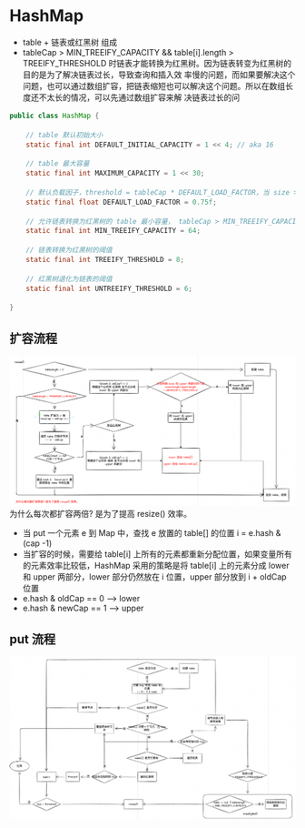 # HashMap

- table + 链表或红黑树 组成
- tableCap > MIN_TREEIFY_CAPACITY && table[i].length > TREEIFY_THRESHOLD 时链表才能转换为红黑树。因为链表转变为红黑树的目的是为了解决链表过长，导致查询和插入效
  率慢的问题，而如果要解决这个问题，也可以通过数组扩容，把链表缩短也可以解决这个问题。所以在数组长度还不太长的情况，可以先通过数组扩容来解 决链表过长的问

```java
public class HashMap {

    // table 默认初始大小
    static final int DEFAULT_INITIAL_CAPACITY = 1 << 4; // aka 16

    // table 最大容量
    static final int MAXIMUM_CAPACITY = 1 << 30;

    // 默认负载因子，threshold = tableCap * DEFAULT_LOAD_FACTOR，当 size > threshold 时触发扩容
    static final float DEFAULT_LOAD_FACTOR = 0.75f;

    // 允许链表转换为红黑树的 table 最小容量， tableCap > MIN_TREEIFY_CAPACITY  && table[i].length > TREEIFY_THRESHOLD 时，链表才能转换为红黑树
    static final int MIN_TREEIFY_CAPACITY = 64;

    // 链表转换为红黑树的阈值
    static final int TREEIFY_THRESHOLD = 8;

    // 红黑树退化为链表的阈值
    static final int UNTREEIFY_THRESHOLD = 6;

}
```

## 扩容流程

![img.png](./../../resources/image/concurrency/HashMap-resize.png)
为什么每次都扩容两倍? 是为了提高 resize() 效率。

- 当 put 一个元素 e 到 Map 中，查找 e 放置的 table[]  的位置 i = e.hash & (cap -1)
- 当扩容的时候，需要给 table[i] 上所有的元素都重新分配位置，如果变量所有的元素效率比较低，HashMap 采用的策略是将 table[i] 上的元素分成 lower 和 upper 两部分，lower 部分仍然放在 i
  位置，upper 部分放到 i + oldCap 位置
- e.hash & oldCap == 0 --> lower
- e.hash & newCap == 1 --> upper

## put 流程

![img.png](./../../resources/image/concurrency/HashMap-put.png)